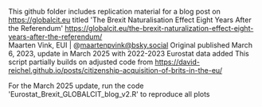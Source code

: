 This github folder includes replication material for a blog post on https://globalcit.eu titled 
'The Brexit Naturalisation Effect Eight Years After the Referendum'
https://globalcit.eu/the-brexit-naturalization-effect-eight-years-after-the-referendum/  
Maarten Vink, EUI | @maartenpvink@bsky.social
Original published March 6, 2023, update in March 2025 with 2022-2023 Eurostat data added
This script partially builds on adjusted code from https://david-reichel.github.io/posts/citizenship-acquisition-of-brits-in-the-eu/

For the March 2025 update, run the code 'Eurostat_Brexit_GLOBALCIT_blog_v2.R' to reproduce all plots
